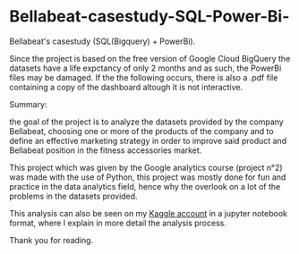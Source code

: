 # Bellabeat-casestudy-SQL-Power-Bi-
Bellabeat's casestudy (SQL(Bigquery) + PowerBi).

Since the project is based on the free version of Google Cloud BigQuery the datasets have a life expctancy of only 2 months and as such, the PowerBi files may be damaged.
If the the following occurs, there is also a .pdf file containing a copy of the dashboard altough it is not interactive.

Summary:

the goal of the project is to analyze the datasets provided by the company Bellabeat, choosing one or more of the products of the company and to define an effective
marketing strategy in order to improve said product and Bellabeat position in the fitness accessories market.

This project which was given by the Google analytics course (project n°2) was made with the use of Python, this project was mostly done for fun and practice in the data analytics
field, hence why the overlook on a lot of the problems in the datasets provided.

This analysis can also be seen on my <a href="https://www.kaggle.com/mkance5/code">Kaggle account<a> in a jupyter notebook format,
where I explain in more detail the analysis process.

Thank you for reading.
